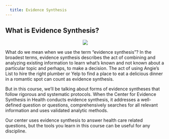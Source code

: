 ```yaml
---
  title: Evidence Synthesis
---
```


## What is Evidence Synthesis? 


<center>
<img src="{{site.baseurl}}/img/research.jpg" >
</center>


What do we mean when we use the term “evidence synthesis”? In the broadest terms, evidence synthesis describes the act of combining and analyzing existing information to learn what’s known and not known about a particular topic and perhaps, to make a decision. The act of using Angie’s List to hire the right plumber or Yelp to find a place to eat a delicious dinner in a romantic spot can count as evidence synthesis. 

But in this course, we’ll be talking about forms of evidence syntheses that follow rigorous and systematic protocols. When the Center for Evidence Synthesis in Health conducts evidence synthesis, it addresses a well-defined question or questions, comprehensively searches for all relevant information and uses validated analytic methods.

Our center uses evidence synthesis to answer health care related questions, but the tools you learn in this course can be useful for any discipline.

